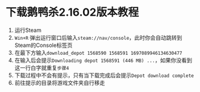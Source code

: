 # 下载鹅鸭杀2.16.02版本教程
1. 运行Steam
2. `Win+R` 弹出运行窗口后输入`steam://nav/console`，此时你会自动跳转到Steam的Console标签页
3. 在最下方输入`download_depot 1568590 1568591 1697089946134630477`
4. 在输入后会提示`Downloading depot 1568591 (446 MB) ...`，如果你没看到这一行白字就重复`步骤4`
5. 下载过程中不会有提示，只有当下载完成后会提示`Depot download complete `
6. 前往提示的目录将游戏文件夹自行移走
